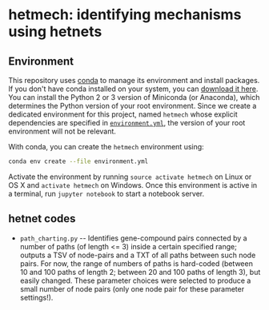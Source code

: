 # hetmech: identifying mechanisms using hetnets

## Environment

This repository uses [conda](http://conda.pydata.org/docs/ "Conda package management system and environment management system documentation") to manage its environment and install packages. If you don't have conda installed on your system, you can [download it here](http://conda.pydata.org/miniconda.html "Miniconda Homepage"). You can install the Python 2 or 3 version of Miniconda (or Anaconda), which determines the Python version of your root environment. Since we create a dedicated environment for this project, named `hetmech` whose explicit dependencies are specified in [`environment.yml`](environment.yml), the version of your root environment will not be relevant.

With conda, you can create the `hetmech` environment using:

```sh
conda env create --file environment.yml
```

Activate the environment by running `source activate hetmech` on Linux or OS X and `activate hetmech` on Windows. Once this environment is active in a terminal, run `jupyter notebook` to start a notebook server.

## hetnet codes

* `path_charting.py` -- Identifies gene-compound pairs connected by a number of paths (of length <= 3) inside a certain specified range; outputs a TSV of node-pairs and a TXT of all paths between such node pairs. For now, the range of numbers of paths is hard-coded (between 10 and 100 paths of length 2; between 20 and 100 paths of length 3), but easily changed. These parameter choices were selected to produce a small number of node pairs (only one node pair for these parameter settings!).
